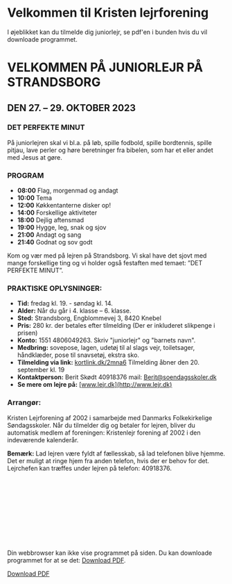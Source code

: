 # Velkommen til Kristen lejrforening
I øjeblikket kan du tilmelde dig juniorlejr, se pdf'en i bunden hvis du vil downloade programmet.

# VELKOMMEN PÅ JUNIORLEJR PÅ STRANDSBORG
## DEN 27. – 29. OKTOBER 2023

### DET PERFEKTE MINUT
På juniorlejren skal vi bl.a. på løb, spille fodbold, spille bordtennis, spille pitjau, lave perler og høre beretninger fra bibelen, som har et eller andet med Jesus at gøre.

### PROGRAM
- **08:00** Flag, morgenmad og andagt
- **10:00** Tema
- **12:00** Køkkentanterne disker op!
- **14:00** Forskellige aktiviteter
- **18:00** Dejlig aftensmad
- **19:00** Hygge, leg, snak og sjov
- **21:00** Andagt og sang
- **21:40** Godnat og sov godt

Kom og vær med på lejren på Strandsborg. Vi skal have det sjovt med mange forskellige ting og vi holder også festaften med temaet: ”DET PERFEKTE MINUT”.

### PRAKTISKE OPLYSNINGER:
- **Tid:** fredag kl. 19. - søndag kl. 14.
- **Alder:** Når du går i 4. klasse – 6. klasse.
- **Sted:** Strandsborg, Engblommevej 3, 8420 Knebel
- **Pris:** 280 kr. der betales efter tilmelding (Der er inkluderet slikpenge i prisen)
- **Konto:** 1551 4806049263. Skriv "juniorlejr" og "barnets navn".
- **Medbring:** sovepose, lagen, udetøj til al slags vejr, toiletsager, håndklæder, pose til snavsetøj, ekstra sko.
- **Tilmelding via link:** [kortlink.dk/2mna6](https://kortlink.dk/2mna6) Tilmelding åbner den 20. september kl. 19
- **Kontaktperson:** Berit Skødt 40918376 mail: Berit@soendagsskoler.dk
- **Se mere om lejre på:** [www.lejr.dk](http://www.lejr.dk)

### Arrangør:
Kristen Lejrforening af 2002 i samarbejde med Danmarks Folkekirkelige Søndagsskoler. Når du tilmelder dig og betaler for lejren, bliver du automatisk medlem af foreningen: Kristenlejr forening af 2002 i den indeværende kalenderår.

**Bemærk:** Lad lejren være fyldt af fællesskab, så lad telefonen blive hjemme. Det er muligt at ringe hjem fra anden telefon, hvis der er behov for det. Lejrchefen kan træffes under lejren på telefon: 40918376.



<object data="https://lejr.dk/Juniorlejr okt 2023.pdf" type="application/pdf" width="700px" height="700px">
    <embed src="https://lejr.dk/Juniorlejr okt 2023.pdf">
        <p>Din webbrowser kan ikke vise programmet på siden. Du kan downloade programmet for at se det: <a href="https://lejr.dk/Juniorlejr okt 2023.pdf">Download PDF</a>.</p>
    </embed>
</object>
<p><a href="https://lejr.dk/Juniorlejr okt 2023.pdf">Download PDF</a></p>
